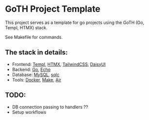 # GoTH Project Template

This project serves as a template for go projects using the GoTH (Go, Templ, HTMX) stack.

See Makefile for commands.

## The stack in details:
- Frontend: [Templ](https://templ.guide/), [HTMX](https://htmx.org/), [TailwindCSS](https://tailwindcss.com/), [DaisyUI](https://daisyui.com/)
- Backend: [Go](https://go.dev/), [Echo](https://echo.labstack.com/)
- Database: [MySQL](https://www.mysql.com/), [sqlc](https://docs.sqlc.dev/en/latest/tutorials/getting-started-mysql.html)
- Tools: [Docker](https://www.docker.com/), [Make](https://makefiletutorial.com/), [Air](https://github.com/air-verse/air)

## TODO:
- DB connection passing to handlers ??
- Setup workflows